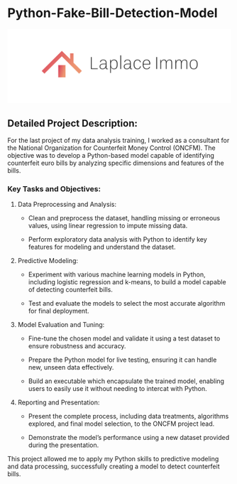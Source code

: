 # Python-Fake-Bill-Detection-Model

![alt text](https://github.com/Armeldt/SQL-RealEstateData/blob/main/Ressources/logo.png?raw=true)

## Detailed Project Description:

For the last project of my data analysis training, I worked as a consultant for the National Organization for Counterfeit Money Control (ONCFM). The objective was to develop a Python-based model capable of identifying counterfeit euro bills by analyzing specific dimensions and features of the bills.

### Key Tasks and Objectives:

1. Data Preprocessing and Analysis:

    - Clean and preprocess the dataset, handling missing or erroneous values, using linear regression to impute missing data.
      
    - Perform exploratory data analysis with Python to identify key features for modeling and understand the dataset.

2. Predictive Modeling:

    - Experiment with various machine learning models in Python, including logistic regression and k-means, to build a model capable of detecting counterfeit bills.
      
    - Test and evaluate the models to select the most accurate algorithm for final deployment.

3. Model Evaluation and Tuning:

    - Fine-tune the chosen model and validate it using a test dataset to ensure robustness and accuracy.
      
    - Prepare the Python model for live testing, ensuring it can handle new, unseen data effectively.
  
    - Build an executable which encapsulate the trained model, enabling users to easily use it without needing to intercat with Python.

4. Reporting and Presentation:

    - Present the complete process, including data treatments, algorithms explored, and final model selection, to the ONCFM project lead.
      
    - Demonstrate the model’s performance using a new dataset provided during the presentation.

This project allowed me to apply my Python skills to predictive modeling and data processing, successfully creating a model to detect counterfeit bills.


